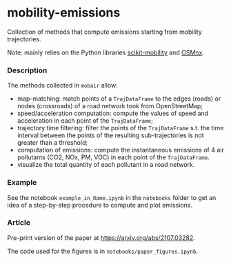 # mobility-emissions
Collection of methods that compute emissions starting from mobility trajectories.

Note: mainly relies on the Python libraries [scikit-mobility](https://github.com/scikit-mobility/scikit-mobility) and [OSMnx](https://github.com/gboeing/osmnx).

### Description
The methods collected in `mobair` allow:
* map-matching: match points of a `TrajDataFrame` to the edges (roads) or nodes (crossroads) of a road network took from OpenStreetMap;
* speed/acceleration computation: compute the values of speed and acceleration in each point of the `TrajDataFrame`;
* trajectory time filtering: filter the points of the `TrajDataFrame` s.t. the time interval between the points of the resulting sub-trajectories is not greater than a threshold;
* computation of emissions: compute the instantaneous emissions of 4 air pollutants (CO2, NOx, PM, VOC) in each point of the `TrajDataFrame`.
* visualize the total quantity of each pollutant in a road network.

### Example
See the notebook `example_in_Rome.ipynb` in the `notebooks` folder to get an idea of a step-by-step procedure to compute and plot emissions.

### Article
Pre-print version of the paper at https://arxiv.org/abs/2107.03282.

The code used for the figures is in `notebooks/paper_figures.ipynb`.
